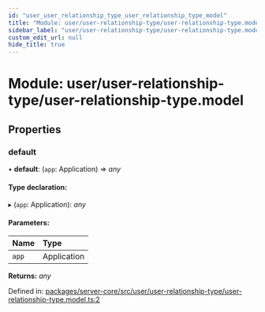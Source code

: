 ```yaml
---
id: "user_user_relationship_type_user_relationship_type_model"
title: "Module: user/user-relationship-type/user-relationship-type.model"
sidebar_label: "user/user-relationship-type/user-relationship-type.model"
custom_edit_url: null
hide_title: true
---
```


# Module: user/user-relationship-type/user-relationship-type.model

## Properties

### default

• **default**: (`app`: Application) => *any*

#### Type declaration:

▸ (`app`: Application): *any*

#### Parameters:

Name | Type |
:------ | :------ |
`app` | Application |

**Returns:** *any*

Defined in: [packages/server-core/src/user/user-relationship-type/user-relationship-type.model.ts:2](https://github.com/xr3ngine/xr3ngine/blob/77d12cea0/packages/server-core/src/user/user-relationship-type/user-relationship-type.model.ts#L2)
